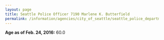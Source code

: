 ```yaml
---
layout: page
title: Seattle Police Officer 7190 Marlene K. Butterfield
permalink: /information/agencies/city_of_seattle/seattle_police_department/copbook/7190/
---
```


**Age as of Feb. 24, 2016:** 60.0
